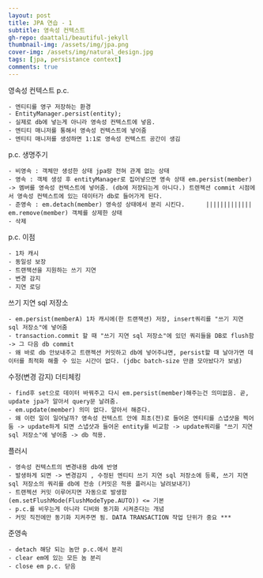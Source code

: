```yaml
---
layout: post
title: JPA 연습 - 1
subtitle: 영속성 컨텍스트
gh-repo: daattali/beautiful-jekyll
thumbnail-img: /assets/img/jpa.png
cover-img: /assets/img/natural_design.jpg
tags: [jpa, persistance context]
comments: true
---
```


영속성 컨텍스트 p.c.

	- 엔티티를 영구 저장하는 환경 
	- EntityManager.persist(entity);
	- 실제로 db에 넣는게 아니라 영속성 컨텍스트에 넣음.
	- 엔티티 매니저를 통해서 영속성 컨텍스트에 넣어줌
	- 엔티티 매니저를 생성하면 1:1로 영속성 컨텍스트 공간이 생김

p.c. 생명주기

	- 비영속 : 객체만 생성한 상태 jpa랑 전혀 관계 없는 상태
	- 영속 : 객체 생성 후 entityManager로 집어넣으면 영속 상태 em.persist(member)  -> 멤버를 영속성 컨텍스트에 넣어줌. (db에 저장되는게 아니다.) 트렌젝션 commit 시점에서 영속성 컨텍스트에 있는 데이터가 db로 들어가게 된다.
	- 준영속 : em.detach(member) 영속성 상태에서 분리 시킨다.  	|||||||||||||	em.remove(member) 객체를 상제한 상태
	- 삭제 	

p.c. 이점

	- 1차 캐시
	- 동일성 보장
	- 트랜잭션을 지원하는 쓰기 지연
	- 변경 감지
	- 지연 로딩

쓰기 지연 sql 저장소
	
	- em.persist(memberA) 1차 캐시에(한 트랜잭션) 저장, insert쿼리를 "쓰기 지연 sql 저장소"에 넣어줌
	- transaction.commit 할 때 "쓰기 지연 sql 저장소"에 있던 쿼리들을 DB로 flush함 -> 그 다음 db commit
	- 왜 바로 db 안보내주고 트랜젝션 커밋하고 db에 넣어주냐면, persist할 때 날아가면 데이터를 최적화 해줄 수 있는 시간이 없다. (jdbc batch-size 만큼 모아놨다가 보냄)

수정(변경 감지) 더티체킹

	- find후 set으로 데이터 바꿔주고 다시 em.persist(member)해주는건 의미없음. 곧, update jpa가 알아서 query문 날려줌.
	- em.update(member) 의미 없다. 알아서 해준다.
	- 왜 이런 일이 일어날까? 영속성 컨텍스트 안에 최초(전)로 들어온 엔티티를 스냅샷을 찍어둠 -> update하게 되면 스냅샷과 들어온 entity를 비교함 -> update쿼리를 "쓰기 지연 sql 저장소"에 넣어줌 -> db 적용.

플러시

	- 영속성 컨텍스트의 변경내용 db에 반영
	- 발생하게 되면 -> 변경감지 , 수정된 엔티티 쓰기 지연 sql 저장소에 등록, 쓰기 지연 sql 저장소의 쿼리를 db에 전송 (커밋은 적용 플러시는 날려보내기)
	- 트랜젝션 커밋 이루어지면 자동으로 발생함(em.setFlushMode(FlushModeType.AUTO)) <= 기본
	- p.c.를 비우는게 아니라 디비와 동기화 시켜준다는 개념
	- 커밋 직전에만 동기화 지켜주면 됨. DATA TRANSACTION 작업 단위가 중요 ***

준영속

	- detach 해당 되는 놈만 p.c.에서 분리
	- clear em에 있는 모든 놈 분리
	- close em p.c. 닫음

